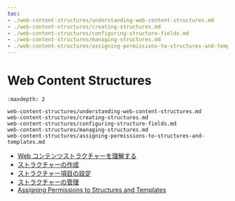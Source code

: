```yaml
---
toc:
- ./web-content-structures/understanding-web-content-structures.md
- ./web-content-structures/creating-structures.md
- ./web-content-structures/configuring-structure-fields.md
- ./web-content-structures/managing-structures.md
- ./web-content-structures/assigning-permissions-to-structures-and-templates.md
---
```

# Web Content Structures

```{toctree}
:maxdepth: 2

web-content-structures/understanding-web-content-structures.md
web-content-structures/creating-structures.md
web-content-structures/configuring-structure-fields.md
web-content-structures/managing-structures.md
web-content-structures/assigning-permissions-to-structures-and-templates.md
```

- [Web コンテンツストラクチャーを理解する](./web-content-structures/understanding-web-content-structures.md)
- [ストラクチャーの作成](./web-content-structures/creating-structures.md)
- [ストラクチャー項目の設定](./web-content-structures/configuring-structure-fields.md)
- [ストラクチャーの管理](./web-content-structures/managing-structures.md)
- [Assigning Permissions to Structures and Templates](./web-content-structures/assigning-permissions-to-structures-and-templates.md)
